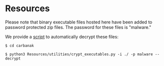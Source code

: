 # Resources

Please note that binary executable files hosted here have been added to password protected zip files.  The password for these files is "malware."

We provide a [script](/fin7/Resources/utilities/crypt_executables.py) to automatically decrypt these files:

```
$ cd carbanak

$ python3 Resources/utilities/crypt_executables.py -i ./ -p malware --decrypt
```
